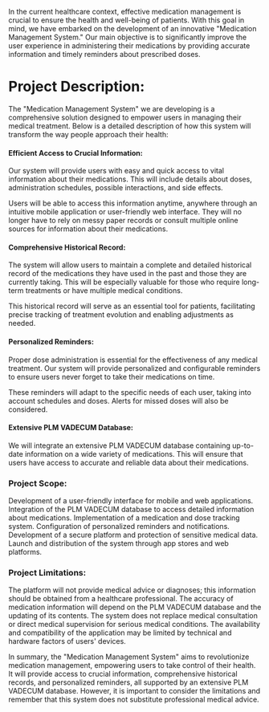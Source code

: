 In the current healthcare context, effective medication management is crucial to ensure the health and well-being of patients. With this goal in mind, we have embarked on the development of an innovative "Medication Management System." Our main objective is to significantly improve the user experience in administering their medications by providing accurate information and timely reminders about prescribed doses.

# Project Description:

The "Medication Management System" we are developing is a comprehensive solution designed to empower users in managing their medical treatment. Below is a detailed description of how this system will transform the way people approach their health:

#### **Efficient Access to Crucial Information**:

Our system will provide users with easy and quick access to vital information about their medications. This will include details about doses, administration schedules, possible interactions, and side effects.

Users will be able to access this information anytime, anywhere through an intuitive mobile application or user-friendly web interface. They will no longer have to rely on messy paper records or consult multiple online sources for information about their medications.

#### **Comprehensive Historical Record**:

The system will allow users to maintain a complete and detailed historical record of the medications they have used in the past and those they are currently taking. This will be especially valuable for those who require long-term treatments or have multiple medical conditions.

This historical record will serve as an essential tool for patients, facilitating precise tracking of treatment evolution and enabling adjustments as needed.

#### **Personalized Reminders**:

Proper dose administration is essential for the effectiveness of any medical treatment. Our system will provide personalized and configurable reminders to ensure users never forget to take their medications on time.

These reminders will adapt to the specific needs of each user, taking into account schedules and doses. Alerts for missed doses will also be considered.

#### **Extensive PLM VADECUM Database**:

We will integrate an extensive PLM VADECUM database containing up-to-date information on a wide variety of medications. This will ensure that users have access to accurate and reliable data about their medications.

### **Project Scope**:

Development of a user-friendly interface for mobile and web applications.
Integration of the PLM VADECUM database to access detailed information about medications.
Implementation of a medication and dose tracking system.
Configuration of personalized reminders and notifications.
Development of a secure platform and protection of sensitive medical data.
Launch and distribution of the system through app stores and web platforms.

### Project Limitations:

The platform will not provide medical advice or diagnoses; this information should be obtained from a healthcare professional.
The accuracy of medication information will depend on the PLM VADECUM database and the updating of its contents.
The system does not replace medical consultation or direct medical supervision for serious medical conditions.
The availability and compatibility of the application may be limited by technical and hardware factors of users' devices.

In summary, the "Medication Management System" aims to revolutionize medication management, empowering users to take control of their health. It will provide access to crucial information, comprehensive historical records, and personalized reminders, all supported by an extensive PLM VADECUM database. However, it is important to consider the limitations and remember that this system does not substitute professional medical advice.